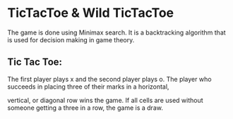 # TicTacToe & Wild TicTacToe
<body> 
  The game is done using Minimax search. It is a backtracking algorithm that is used for decision making in game theory. 
  
  
  <h2>
  Tic Tac Toe:
  </h2>
  
  The first player plays x and the second player plays o. The player who succeeds in placing three of their marks in a horizontal,
  
  vertical, or diagonal row wins the game. If all cells are used without someone getting a three in a row, the game is a draw.
</body>
